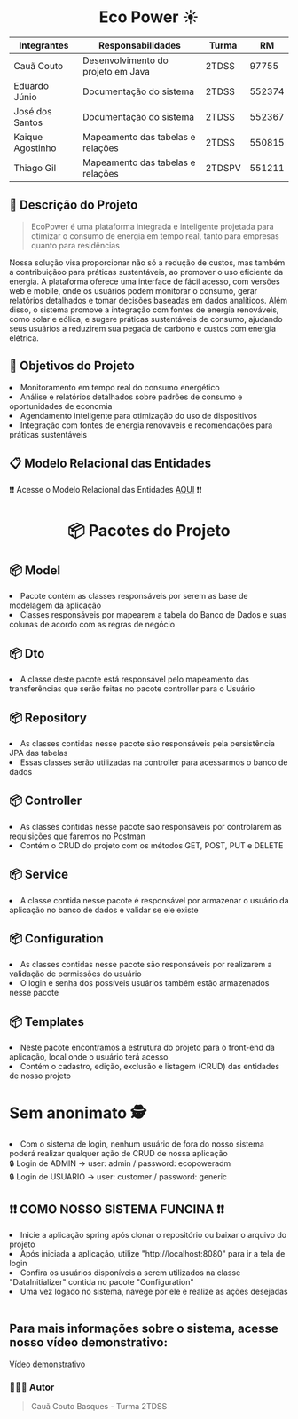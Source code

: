 <h1 align="center">Eco Power ☀️ </h1>

<div align="center">


| Integrantes      |            Responsabilidades          | Turma      |   RM     |
| --------------   | ------------------------------------- | ---------- | -------- |
| Cauã Couto       | Desenvolvimento do projeto em Java    |  2TDSS     |  97755   |
| Eduardo Júnio    | Documentação do sistema               |  2TDSS     |  552374  |
| José dos Santos  | Documentação do sistema               |  2TDSS     |  552367  |
| Kaique Agostinho | Mapeamento das tabelas e relações     |  2TDSS     |  550815  |
| Thiago Gil       | Mapeamento das tabelas e relações     |  2TDSPV    |  551211  |
</div>

## 📝 Descrição do Projeto 

> EcoPower é uma plataforma integrada e inteligente projetada para otimizar o consumo de energia em tempo real, tanto para empresas quanto para residências

Nossa solução visa proporcionar não só a redução de custos, mas também a contribuiçãoo para práticas sustentáveis, ao promover o uso eficiente da energia. A plataforma oferece uma interface de
fácil acesso, com versões web e mobile, onde os usuários podem monitorar o consumo, gerar relatórios detalhados e tomar decisões baseadas em dados analíticos. Além disso, o sistema promove a integração com fontes de energia renováveis, como solar e eólica, e sugere práticas sustentáveis de consumo, ajudando seus usuários a reduzirem sua pegada de carbono e custos com energia elétrica.

<h2 name="objetivo">🎯 Objetivos do Projeto</h2>
<li> Monitoramento em tempo real do consumo energético </li>
<li> Análise e relatórios detalhados sobre padrões de consumo e oportunidades de economia </li>
<li> Agendamento inteligente para otimização do uso de dispositivos </li>
<li> Integração com fontes de energia renováveis e recomendações para práticas sustentáveis </li>

## 📋  Modelo Relacional das Entidades 
❗❗ Acesse o Modelo Relacional das Entidades <a href="https://github.com/ccoutob/eco_power_java/blob/a5479b712bfddcbf18e0f27b8812290c9c5af792/EcoPower_Modelo_Relacional.pdf">AQUI</a> ❗❗


<div>
<h1 align="center"> 📦 Pacotes do Projeto </h1>

<h2> 📦 Model </h2>
<li> Pacote contém as classes responsáveis por serem as base de modelagem da aplicação</li>
<li> Classes responsáveis por mapearem a tabela do Banco de Dados e suas colunas de acordo com as regras de negócio </li>

<h2> 📦 Dto </h2>
<li> A classe deste pacote está responsável pelo mapeamento das transferências que serão feitas no pacote controller para o Usuário</li>

<h2> 📦 Repository </h2>
<li> As classes contidas nesse pacote são responsáveis pela persistência JPA das tabelas</li>
<li> Essas classes serão utilizadas na controller para acessarmos o banco de dados</li>

<h2> 📦 Controller </h2>
<li> As classes contidas nesse pacote são responsáveis por controlarem as requisições que faremos no Postman</li>
<li> Contém o CRUD do projeto com os métodos GET, POST, PUT e DELETE</li>

<h2> 📦 Service </h2>
<li> A classe contida nesse pacote é responsável por armazenar o usuário da aplicação no banco de dados e validar se ele existe</li>

<h2> 📦 Configuration </h2>
<li> As classes contidas nesse pacote são responsáveis por realizarem a validação de permissões do usuário </li>
<li> O login e senha dos possíveis usuários também estão armazenados nesse pacote</li>

<h2> 📦 Templates </h2>
<li> Neste pacote encontramos a estrutura do projeto para o front-end da aplicação, local onde o usuário terá acesso</li>
<li> Contém o cadastro, edição, exclusão e listagem (CRUD) das entidades de nosso projeto</li>
</div>

<h1>Sem anonimato 🕵️</h1> 
<li>Com o sistema de login, nenhum usuário de fora do nosso sistema poderá realizar qualquer ação de CRUD de nossa aplicação</li>
🔒 Login de ADMIN -> user: admin / password: ecopoweradm
<br>
🔒 Login de USUARIO -> user: customer / password: generic
</br>

## ❗❗ COMO NOSSO SISTEMA FUNCINA ❗❗
<li> Inicie a aplicação spring após clonar o repositório ou baixar o arquivo do projeto</li>
<li> Após iniciada a aplicação, utilize "http://localhost:8080" para ir a tela de login</li>
<li> Confira os usuários disponíveis a serem utilizados na classe "DataInitializer" contida no pacote "Configuration" </li>
<li> Uma vez logado no sistema, navege por ele e realize as ações desejadas </li>

<br>

## Para mais informações sobre o sistema, acesse nosso vídeo demonstrativo:
<a href="https://youtu.be/2V5bbAGjnDU">Vídeo demonstrativo</a>

### 🧑🏻‍💻 Autor 
> Cauã Couto Basques - Turma 2TDSS
